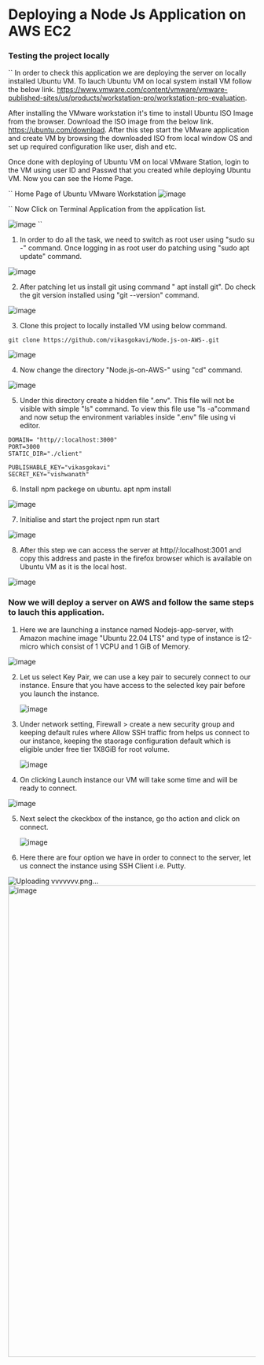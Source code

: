 # Deploying a Node Js Application on AWS EC2

### Testing the project locally

``
In order to check this application we are deploying the server on locally installed Ubuntu VM. To lauch Ubuntu VM on local system install VM follow the below link.
https://www.vmware.com/content/vmware/vmware-published-sites/us/products/workstation-pro/workstation-pro-evaluation.


After installing the VMware workstation it's time to install Ubuntu ISO Image from the browser. Download the ISO image from the below link.
https://ubuntu.com/download. After this step start the VMware application and create VM by browsing the downloaded ISO from local window OS and set up required configuration like user, dish and etc.

Once done with deploying of Ubuntu VM on local VMware Station, login to the VM using user ID and Passwd that you created while deploying Ubuntu VM. Now you can see the Home Page.

``
Home Page of Ubuntu VMware Workstation
![image](https://github.com/vikasgokavi/Node.js-on-AWS-/assets/105034318/2c00af1f-8df8-4118-9898-8976e3535ced)

``
Now Click on Terminal Application from the application list.


![image](https://github.com/vikasgokavi/Node.js-on-AWS-/assets/105034318/5b812166-166e-498c-84ef-16b338c736d3)
``
1. In order to do all the task, we need to switch as root user using "sudo su -"
command. Once logging in as root user do patching using "sudo apt update" command.

![image](https://github.com/vikasgokavi/Node.js-on-AWS-/assets/105034318/8ad63633-a5ec-4101-87a9-c0fe8607c073)


2. After patching let us install git using command " apt install git". Do check the git version installed using "git --version" command.

![image](https://github.com/vikasgokavi/Node.js-on-AWS-/assets/105034318/a6f5ca78-aaff-4d0e-a37f-6c7e00777c0e)



3. Clone this project to locally installed VM using below command.
   
```
git clone https://github.com/vikasgokavi/Node.js-on-AWS-.git

```
![image](https://github.com/vikasgokavi/Node.js-on-AWS-/assets/105034318/b6385a25-f72a-4f5f-a6b1-ab01966d8fdb)


4. Now change the directory "Node.js-on-AWS-" using "cd" command.

![image](https://github.com/vikasgokavi/Node.js-on-AWS-/assets/105034318/d9b6aaf1-8b28-4ab5-b610-9c2eeac89eec)


5. Under this directory create a hidden file ".env". This file will not be visible with simple "ls" command. To view this file use "ls -a"command and now setup the environment variables inside ".env" file using vi editor.
```
DOMAIN= "http//:localhost:3000"
PORT=3000
STATIC_DIR="./client"

PUBLISHABLE_KEY="vikasgokavi"
SECRET_KEY="vishwanath"
```
6. Install npm packege on ubuntu.
apt npm install

![image](https://github.com/vikasgokavi/Node.js-on-AWS-/assets/105034318/105e0750-c13a-4db4-81ec-1ee370055f5c)


7. Initialise and start the project
  npm run start

  ![image](https://github.com/vikasgokavi/Node.js-on-AWS/assets/105034318/83e00e14-a2c6-4fc4-bcaa-9388c5e8d9b9)

8. After this step we can access the server at http//:localhost:3001 and copy this address and paste in the firefox browser which is available on Ubuntu VM as it is the local host.

![image](https://github.com/vikasgokavi/Node.js-on-AWS/assets/105034318/60761ee4-0e93-468e-8fca-fac77a3d12c7)


### Now we will deploy a server on AWS and follow the same steps to lauch this application.

1. Here we are launching a instance named Nodejs-app-server, with Amazon machine image "Ubuntu 22.04 LTS" and type of instance is t2-micro which consist of 1 VCPU and 1 GiB of Memory.

![image](https://github.com/vikasgokavi/Node.js-on-AWS/assets/105034318/5e2ae0a6-e49c-4bca-a47e-8a380f5f6c16)


2. Let us select Key Pair, we can use a key pair to securely connect to our instance. Ensure that you have access to the selected key pair before you launch the instance.

   ![image](https://github.com/vikasgokavi/Node.js-on-AWS/assets/105034318/8d295b01-9881-4c7f-98ce-a3719c701229)

3. Under network setting, Firewall > create a new security group and keeping default rules where Allow SSH traffic from helps us connect to our instance, keeping the staorage configuration default which is eligible under free tier 1X8GiB for root volume.    

   ![image](https://github.com/vikasgokavi/Node.js-on-AWS/assets/105034318/0b7a2b2a-340f-4b08-8002-27c31fb75896)

4. On clicking Launch instance our VM will take some time and will be ready to connect.

![image](https://github.com/vikasgokavi/Node.js-on-AWS/assets/105034318/ddce65ca-6793-4ae4-a8de-2eab2e56f874)

5. Next select the ckeckbox of the instance, go tho action and click on connect.

   ![image](https://github.com/vikasgokavi/Node.js-on-AWS/assets/105034318/3e2b8ad3-2254-46e0-9856-a6c39e30157f)

6. Here there are four option we have in order to connect to the server, let us connect the instance using SSH Client i.e. Putty.

![Uploading vvvvvvv.png…]()
<img width="959" alt="image" src="https://github.com/vikasgokavi/Node.js-on-AWS/assets/105034318/32bf74a6-6402-4aea-a955-fd06d964e430">


  

    


      
     




  




   














